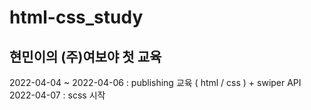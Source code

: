 # html-css_study
## 현민이의 (주)여보야 첫 교육
2022-04-04 ~ 2022-04-06 : publishing 교육 ( html / css ) + swiper API  
2022-04-07 : scss 시작
